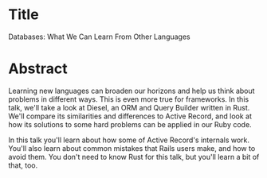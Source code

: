 Title
==

Databases: What We Can Learn From Other Languages

Abstract
==

Learning new languages can broaden our horizons and help us think about problems
in different ways. This is even more true for frameworks. In this talk, we'll
take a look at Diesel, an ORM and Query Builder written in Rust. We'll compare
its similarities and differences to Active Record, and look at how its solutions
to some hard problems can be applied in our Ruby code.

In this talk you'll learn about how some of Active Record's internals work.
You'll also learn about common mistakes that Rails users make, and how to avoid
them. You don't need to know Rust for this talk, but you'll learn a bit of that,
too.
